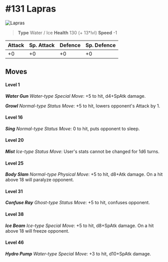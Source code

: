 # #131 Lapras


![Lapras](https://img.pokemondb.net/sprites/home/normal/1x/lapras.png)

> **Type** Water / Ice
> **Health** 130 (+ 13\*lvl)
> **Speed** -1

| Attack | Sp. Attack | Defence | Sp. Defence |
| ------ | ---------- | ------- | ----------- |
| +0 | +0 | +0 | +0 |

## Moves
#### Level 1

***Water Gun** Water-type Special Move*: +5 to hit, d4+SpAtk damage. 

***Growl** Normal-type Status Move*: +5 to hit, lowers opponent's Attack by 1.
#### Level 16

***Sing** Normal-type Status Move*: 0 to hit, puts opponent to sleep.
#### Level 20

***Mist** Ice-type Status Move*: User's stats cannot be changed for 1d6 turns.
#### Level 25

***Body Slam** Normal-type Physical Move*: +5 to hit, d8+Atk damage. On a hit above 18 will paralyze opponent.
#### Level 31

***Confuse Ray** Ghost-type Status Move*: +5 to hit, confuses opponent.
#### Level 38

***Ice Beam** Ice-type Special Move*: +5 to hit, d8+SpAtk damage. On a hit above 18 will freeze opponent.
#### Level 46

***Hydro Pump** Water-type Special Move*: +3 to hit, d10+SpAtk damage. 


